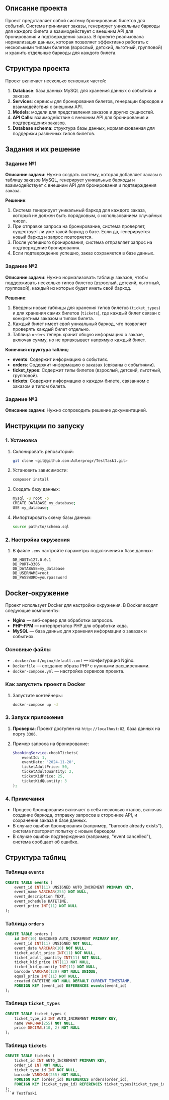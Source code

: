 ## Описание проекта

Проект представляет собой систему бронирования билетов для событий. Система принимает заказы, генерирует уникальные баркоды для каждого билета и взаимодействует с внешним API для бронирования и подтверждения заказа. В проекте реализована нормализация данных, которая позволяет эффективно работать с несколькими типами билетов (взрослый, детский, льготный, групповой) и хранить отдельные баркоды для каждого билета.

## Структура проекта

Проект включает несколько основных частей:

1. **Database**: база данных MySQL для хранения данных о событиях и заказах.
2. **Services**: сервисы для бронирования билетов, генерации баркодов и взаимодействия с внешним API.
3. **Models**: модели для представления заказов и других сущностей.
4. **API Calls**: взаимодействие с внешним API для бронирования и подтверждения заказов.
5. **Database schema**: структура базы данных, нормализованная для поддержки различных типов билетов.

## Задания и их решение

### Задание №1

**Описание задачи**: Нужно создать систему, которая добавляет заказы в таблицу заказов MySQL, генерирует уникальные баркоды и взаимодействует с внешним API для бронирования и подтверждения заказа.

**Решение**:

1. Система генерирует уникальный баркод для каждого заказа, который не должен быть порядковым, с использованием случайных чисел.
2. При отправке запроса на бронирование, система проверяет, существует ли уже такой баркод в базе. Если да, генерируется новый баркод и запрос повторяется.
3. После успешного бронирования, система отправляет запрос на подтверждение бронирования.
4. Если подтверждение успешно, заказ сохраняется в базе данных.

### Задание №2

**Описание задачи**: Нужно нормализовать таблицу заказов, чтобы поддерживать несколько типов билетов (взрослый, детский, льготный, групповой), каждый из которых будет иметь свой баркод.

**Решение**:

1. Введены новые таблицы для хранения типов билетов (`ticket_types`) и для хранения самих билетов (`tickets`), где каждый билет связан с конкретным заказом и типом билета.
2. Каждый билет имеет свой уникальный баркод, что позволяет проверять каждый билет отдельно.
3. Таблица `orders` теперь хранит общую информацию о заказе, включая сумму, но не привязывает напрямую каждый билет.

**Конечная структура таблиц**:

- **events**: Содержит информацию о событиях.
- **orders**: Содержит информацию о заказах (связаны с событиями).
- **ticket_types**: Содержит типы билетов (взрослый, детский, льготный, групповой).
- **tickets**: Содержит информацию о каждом билете, связанном с заказом и типом билета.

### Задание №3

**Описание задачи**: Нужно сопроводить решение документацией.

## Инструкции по запуску

### 1. Установка

1. Склонировать репозиторий:
    ```bash
    git clone <git@github.com:Adlerprogr/TestTask1.git>
    ```

2. Установить зависимости:
    ```bash
    composer install
    ```

3. Создать базу данных:
    ```bash
    mysql -u root -p
    CREATE DATABASE my_database;
    USE my_database;
    ```

4. Импортировать схему базы данных:
    ```bash
    source path/to/schema.sql
    ```

### 2. Настройка окружения

1. В файле `.env` настройте параметры подключения к базе данных:
    ```env
    DB_HOST=127.0.0.1
    DB_PORT=3306
    DB_DATABASE=my_database
    DB_USERNAME=root
    DB_PASSWORD=yourpassword
    ```

## Docker-окружение

Проект использует Docker для настройки окружения. В Docker входят следующие компоненты:

- **Nginx** — веб-сервер для обработки запросов.
- **PHP-FPM** — интерпретатор PHP для обработки кода.
- **MySQL** — база данных для хранения информации о заказах и событиях.

### Основные файлы

- `.docker/conf/nginx/default.conf` — конфигурация Nginx.
- `Dockerfile` — создание образа PHP с нужными расширениями.
- `docker-compose.yml` — настройка сервисов проекта.

### Как запустить проект в Docker

1. Запустите контейнеры:
   ```bash
   docker-compose up -d
   ```

### 3. Запуск приложения

1. **Проверка**: Проект доступен на `http://localhost:82`, база данных на порту `3306`.


2. Пример запроса на бронирование:
    ```php
    $bookingService->bookTickets(
        eventId: 1,
        eventDate: '2024-11-20',
        ticketAdultPrice: 50,
        ticketAdultQuantity: 2,
        ticketKidPrice: 25,
        ticketKidQuantity: 3
    );
    ```

### 4. Примечания

- Процесс бронирования включает в себя несколько этапов, включая создание баркода, отправку запросов в стороннее API, и сохранение заказа в базе данных.
- В случае ошибки бронирования (например, "barcode already exists"), система повторяет попытку с новым баркодом.
- В случае ошибки подтверждения (например, "event cancelled"), система сообщает об ошибке.

## Структура таблиц

### Таблица `events`
```sql
CREATE TABLE events (
    event_id INT(11) UNSIGNED AUTO_INCREMENT PRIMARY KEY,
    event_name VARCHAR(255) NOT NULL,
    event_description TEXT,
    event_schedule DATETIME,
    event_price INT(11) NOT NULL
);
```

### Таблица `orders`
```sql
CREATE TABLE orders (
    id INT(10) UNSIGNED AUTO_INCREMENT PRIMARY KEY,
    event_id INT(11) UNSIGNED NOT NULL,
    event_date VARCHAR(10) NOT NULL,
    ticket_adult_price INT(11) NOT NULL,
    ticket_adult_quantity INT(11) NOT NULL,
    ticket_kid_price INT(11) NOT NULL,
    ticket_kid_quantity INT(11) NOT NULL,
    barcode VARCHAR(120) NOT NULL UNIQUE,
    equal_price INT(11) NOT NULL,
    created DATETIME NOT NULL DEFAULT CURRENT_TIMESTAMP,
    FOREIGN KEY (event_id) REFERENCES events(event_id)
);
```

### Таблица `ticket_types`
```sql
CREATE TABLE ticket_types (
    ticket_type_id INT AUTO_INCREMENT PRIMARY KEY,
    name VARCHAR(255) NOT NULL,
    price DECIMAL(10, 2) NOT NULL
);
```

### Таблица `tickets`
```sql
CREATE TABLE tickets (
    ticket_id INT AUTO_INCREMENT PRIMARY KEY,
    order_id INT NOT NULL,
    ticket_type_id INT NOT NULL,
    barcode VARCHAR(255) NOT NULL,
    FOREIGN KEY (order_id) REFERENCES orders(order_id),
    FOREIGN KEY (ticket_type_id) REFERENCES ticket_types(ticket_type_id)
);
```# TestTask1
